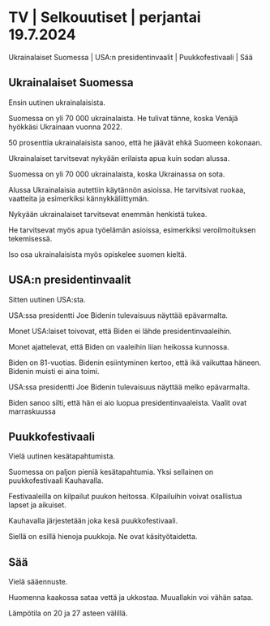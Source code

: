 # TV \| Selkouutiset \| perjantai 19.7.2024

Ukrainalaiset Suomessa \| USA:n presidentinvaalit \| Puukkofestivaali \| Sää

## Ukrainalaiset Suomessa

Ensin uutinen ukrainalaisista.

Suomessa on yli 70 000 ukrainalaista. He tulivat tänne, koska Venäjä hyökkäsi Ukrainaan vuonna 2022.

50 prosenttia ukrainalaisista sanoo, että he jäävät ehkä Suomeen kokonaan.

Ukrainalaiset tarvitsevat nykyään erilaista apua kuin sodan alussa.

Suomessa on yli 70 000 ukrainalaista, koska Ukrainassa on sota.

Alussa Ukrainalaisia autettiin käytännön asioissa. He tarvitsivat ruokaa, vaatteita ja esimerkiksi kännykkäliittymän.

Nykyään ukrainalaiset tarvitsevat enemmän henkistä tukea.

He tarvitsevat myös apua työelämän asioissa, esimerkiksi veroilmoituksen tekemisessä.

Iso osa ukrainalaisista myös opiskelee suomen kieltä.

## USA:n presidentinvaalit

Sitten uutinen USA:sta.

USA:ssa presidentti Joe Bidenin tulevaisuus näyttää epävarmalta.

Monet USA:laiset toivovat, että Biden ei lähde presidentinvaaleihin.

Monet ajattelevat, että Biden on vaaleihin liian heikossa kunnossa.

Biden on 81-vuotias. Bidenin esiintyminen kertoo, että ikä vaikuttaa häneen. Bidenin muisti ei aina toimi.

USA:ssa presidentti Joe Bidenin tulevaisuus näyttää melko epävarmalta.

Biden sanoo silti, että hän ei aio luopua presidentinvaaleista. Vaalit ovat marraskuussa

## Puukkofestivaali

Vielä uutinen kesätapahtumista.

Suomessa on paljon pieniä kesätapahtumia. Yksi sellainen on puukkofestivaali Kauhavalla.

Festivaaleilla on kilpailut puukon heitossa. Kilpailuihin voivat osallistua lapset ja aikuiset.

Kauhavalla järjestetään joka kesä puukkofestivaali.

Siellä on esillä hienoja puukkoja. Ne ovat käsityötaidetta.

## Sää

Vielä sääennuste.

Huomenna kaakossa sataa vettä ja ukkostaa. Muuallakin voi vähän sataa.

Lämpötila on 20 ja 27 asteen välillä.

